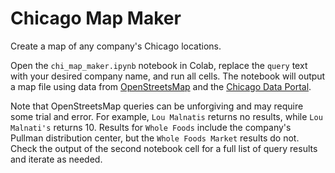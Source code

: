 # Chicago Map Maker

Create a map of any company's Chicago locations.

Open the `chi_map_maker.ipynb` notebook in Colab, replace the `query` text with your desired company name, and run all cells. The notebook will output a map file using data from [OpenStreetsMap](https://wiki.openstreetmap.org/wiki/Nominatim) and the [Chicago Data Portal](https://data.cityofchicago.org/). 

Note that OpenStreetsMap queries can be unforgiving and may require some trial and error. For example, `Lou Malnatis` returns no results, while `Lou Malnati's` returns 10. Results for `Whole Foods` include the company's Pullman distribution center, but the `Whole Foods Market` results do not. Check the output of the second notebook cell for a full list of query results and iterate as needed.
